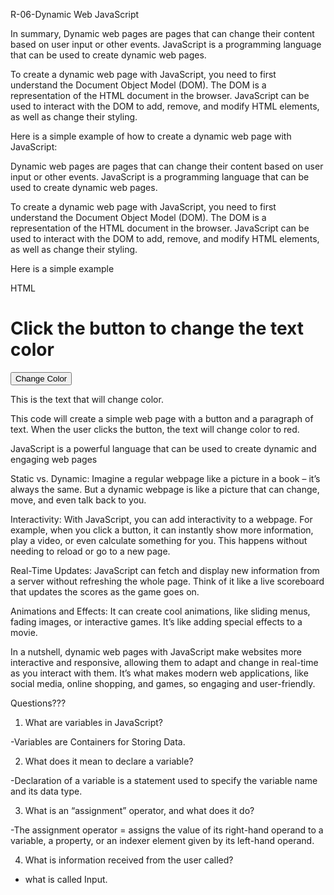 R-06-Dynamic Web JavaScript

In summary, Dynamic web pages are pages that can change their content based on user input or other events. JavaScript is a programming language that can be used to create dynamic web pages.

To create a dynamic web page with JavaScript, you need to first understand the Document Object Model (DOM). The DOM is a representation of the HTML document in the browser. JavaScript can be used to interact with the DOM to add, remove, and modify HTML elements, as well as change their styling.

Here is a simple example of how to create a dynamic web page with JavaScript:


Dynamic web pages are pages that can change their content based on user input or other events. JavaScript is a programming language that can be used to create dynamic web pages.

To create a dynamic web page with JavaScript, you need to first understand the Document Object Model (DOM). The DOM is a representation of the HTML document in the browser. JavaScript can be used to interact with the DOM to add, remove, and modify HTML elements, as well as change their styling.

Here is a simple example 

HTML
<!DOCTYPE html>
<html>
<head>
<title>Dynamic Web Page</title>
</head>
<body>
<h1>Click the button to change the text color</h1>
<button onclick="changeTextColor()">Change Color</button>
<p id="text">This is the text that will change color.</p>
<script>
function changeTextColor() {
  var textElement = document.getElementById("text");
  textElement.style.color = "red";
}
</script>
</body>
</html>

This code will create a simple web page with a button and a paragraph of text. When the user clicks the button, the text will change color to red.

JavaScript is a powerful language that can be used to create dynamic and engaging web pages

Static vs. Dynamic: Imagine a regular webpage like a picture in a book – it’s always the same. But a dynamic webpage is like a picture that can change, move, and even talk back to you.


Interactivity: With JavaScript, you can add interactivity to a webpage. For example, when you click a button, it can instantly show more information, play a video, or even calculate something for you. This happens without needing to reload or go to a new page.

Real-Time Updates: JavaScript can fetch and display new information from a server without refreshing the whole page. Think of it like a live scoreboard that updates the scores as the game goes on.

Animations and Effects: It can create cool animations, like sliding menus, fading images, or interactive games. It’s like adding special effects to a movie.

In a nutshell, dynamic web pages with JavaScript make websites more interactive and responsive, allowing them to adapt and change in real-time as you interact with them. It’s what makes modern web applications, like social media, online shopping, and games, so engaging and user-friendly.

Questions???

1. What are variables in JavaScript?

-Variables are Containers for Storing Data.

2. What does it mean to declare a variable?

-Declaration of a variable is a statement used to specify the variable name and its data type.

3. What is an “assignment” operator, and what does it do?

-The assignment operator = assigns the value of its right-hand operand to a variable, a property, or an indexer element given by its left-hand operand.

4. What is information received from the user called?

- what is called Input.